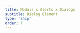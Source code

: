 ```yaml
---
title: Modals x Alerts x Dialogs
subtitle: Dialog Element
type: 'ship'
order: 7
---
```


<script>
  import ShipScore from '$lib/components/ShipScore.svelte'
</script>

<ShipScore chrome="37" fireforx="98" safari="15.4" globalScore="96% !" shipIt />